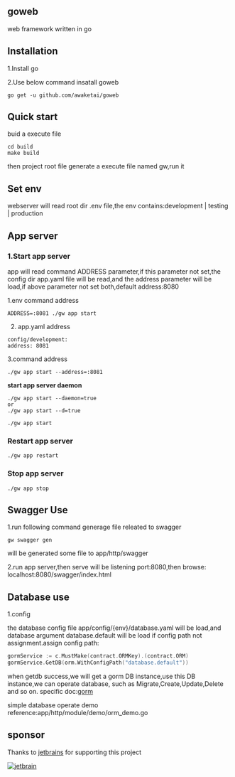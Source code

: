 goweb
----

web framework written in go

## Installation

1.Install go

2.Use below command insatall goweb

```
go get -u github.com/awaketai/goweb
```

## Quick start

buid a execute file

```
cd build
make build
```

then project root file generate a execute file named gw,run it

## Set env

webserver will read root dir .env file,the env contains:development | testing  | production

## App server

### 1.Start app server
app will read command ADDRESS parameter,if this parameter not set,the config dir app.yaml file will be read,and the address parameter will be load,if above parameter not set both,default address:8080

1.env command address

```
ADDRESS=:8081 ./gw app start
```
2. app.yaml address

```
config/development:
address: 8081
```
3.command address

```
./gw app start --address=:8081

```

**start app server daemon**

```
./gw app start --daemon=true
or 
./gw app start --d=true
```

```
./gw app start 
```
### Restart app server

```
./gw app restart
```

### Stop app server

```
./gw app stop
```

## Swagger Use

1.run following command generage file releated to swagger 

```
gw swagger gen
```
will be generated some file to app/http/swagger

2.run app server,then serve will be listening port:8080,then browse: localhost:8080/swagger/index.html

## Database use

1.config

the database config file app/config/{env}/database.yaml will be load,and database argument
database.default will be load if config path not assignment.assign config path:

```go
gormService := c.MustMake(contract.ORMKey).(contract.ORM)
gormService.GetDB(orm.WithConfigPath("database.default"))
```
when getdb success,we will get a gorm DB instance,use this DB instance,we can operate database,
such as Migrate,Create,Update,Delete and so on. specific doc:[gorm](https://gorm.io/)

simple database operate demo reference:app/http/module/demo/orm_demo.go

## sponsor

Thanks to [jetbrains](https://www.jetbrains.com/?from=goweb) for supporting this project

[![jetbrain](https://resources.jetbrains.com/storage/products/company/brand/logos/jb_beam.svg "Jetbrain")](https://www.jetbrains.com/?from=goweb)

